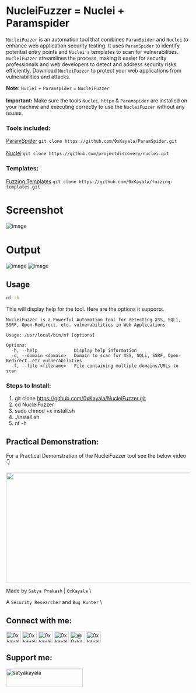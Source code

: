 # NucleiFuzzer = Nuclei + Paramspider
`NucleiFuzzer` is an automation tool that combines `ParamSpider` and `Nuclei` to enhance web application security testing. It uses `ParamSpider` to identify potential entry points and `Nuclei's` templates to scan for vulnerabilities. `NucleiFuzzer` streamlines the process, making it easier for security professionals and web developers to detect and address security risks efficiently. Download `NucleiFuzzer` to protect your web applications from vulnerabilities and attacks.

**Note:** `Nuclei` + `Paramspider` = `NucleiFuzzer` <br><br>
**Important:** Make sure the tools `Nuclei`, `httpx` & `Paramspider` are installed on your machine and executing correctly to use the `NucleiFuzzer` without any issues.

### Tools included:
[ParamSpider](https://github.com/0xKayala/ParamSpider) `git clone https://github.com/0xKayala/ParamSpider.git`<br><br>
[Nuclei](https://github.com/projectdiscovery/nuclei) `git clone https://github.com/projectdiscovery/nuclei.git`

### Templates:
[Fuzzing Templates](https://github.com/0xKayala/fuzzing-templates) `git clone https://github.com/0xKayala/fuzzing-templates.git`

# Screenshot
![image](https://github.com/0xKayala/NucleiFuzzer/assets/16838353/d29d18e2-e5b4-4f5f-b1fd-351167fa7c31)





# Output
![image](https://github.com/0xKayala/NucleiFuzzer/assets/16838353/466861be-34a0-48f2-8c70-dda2406d7fde)
![image](https://github.com/0xKayala/NucleiFuzzer/assets/16838353/2b204838-d3ed-4408-9920-ba99a9c528a2)

## Usage

```sh
nf -h
```

This will display help for the tool. Here are the options it supports.


```console
NucleiFuzzer is a Powerful Automation tool for detecting XSS, SQLi, SSRF, Open-Redirect, etc. vulnerabilities in Web Applications

Usage: /usr/local/bin/nf [options]

Options:
  -h, --help              Display help information
  -d, --domain <domain>   Domain to scan for XSS, SQLi, SSRF, Open-Redirect..etc vulnerabilities
  -f, --file <filename>   File containing multiple domains/URLs to scan
```  

### Steps to Install:
1. git clone https://github.com/0xKayala/NucleiFuzzer.git
2. cd NucleiFuzzer
3. sudo chmod +x install.sh
4. ./install.sh <br>
5. nf -h

## Practical Demonstration:
For a Practical Demonstration of the NucleiFuzzer tool see the below video 👇 <br>

[<img src="https://img.youtube.com/vi/2K2gTCHt6kg/hqdefault.jpg" width="600" height="300"/>](https://www.youtube.com/embed/2K2gTCHt6kg)

Made by
`Satya Prakash` | `0xKayala` \

A `Security Researcher` and `Bug Hunter` \

## Connect with me:
<p align="left">
<a href="https://twitter.com/0xkayala" target="blank"><img align="center" src="https://raw.githubusercontent.com/rahuldkjain/github-profile-readme-generator/master/src/images/icons/Social/twitter.svg" alt="0xkayala" height="30" width="40" /></a>
<a href="https://linkedin.com/in/0xkayala" target="blank"><img align="center" src="https://raw.githubusercontent.com/rahuldkjain/github-profile-readme-generator/master/src/images/icons/Social/linked-in-alt.svg" alt="0xkayala" height="30" width="40" /></a>
<a href="https://fb.com/0xkayala" target="blank"><img align="center" src="https://raw.githubusercontent.com/rahuldkjain/github-profile-readme-generator/master/src/images/icons/Social/facebook.svg" alt="0xkayala" height="30" width="40" /></a>
<a href="https://instagram.com/0xkayala" target="blank"><img align="center" src="https://raw.githubusercontent.com/rahuldkjain/github-profile-readme-generator/master/src/images/icons/Social/instagram.svg" alt="0xkayala" height="30" width="40" /></a>
<a href="https://medium.com/@0xkayala" target="blank"><img align="center" src="https://raw.githubusercontent.com/rahuldkjain/github-profile-readme-generator/master/src/images/icons/Social/medium.svg" alt="@0xkayala" height="30" width="40" /></a>
<a href="https://www.youtube.com/@0xkayala" target="blank"><img align="center" src="https://raw.githubusercontent.com/rahuldkjain/github-profile-readme-generator/master/src/images/icons/Social/youtube.svg" alt="0xkayala" height="30" width="40" /></a>
</p>

## Support me:
<p><a href="https://www.buymeacoffee.com/satyakayala"> <img align="left" src="https://cdn.buymeacoffee.com/buttons/v2/default-yellow.png" height="50" width="210" alt="satyakayala" /></a></p><br><br>
